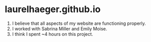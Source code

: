 # laurelhaeger.github.io

1. I believe that all aspects of my website are functioning properly. 
2. I worked with Sabrina Miller and Emily Moise.
3. I think I spent ~4 hours on this project. 